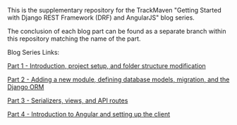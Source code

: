 This is the supplementary repository for the TrackMaven "Getting Started with Django REST Framework (DRF) and AngularJS" blog series.

The conclusion of each blog part can be found as a separate branch within this repository matching the name of the part.

Blog Series Links:

[Part 1 - Introduction, project setup, and folder structure modification](http://engineroom.trackmaven.com/blog/getting-started-drf-angularjs-part-1/)

[Part 2 - Adding a new module, defining database models, migration, and the Django ORM](http://engineroom.trackmaven.com/blog/getting-started-drf-angularjs-part-2/)

[Part 3 - Serializers, views, and API routes](http://engineroom.trackmaven.com/blog/getting-started-drf-angularjs-part-3/)

[Part 4 - Introduction to Angular and setting up the client](http://engineroom.trackmaven.com/blog/getting-started-drf-angularjs-part-4/)
